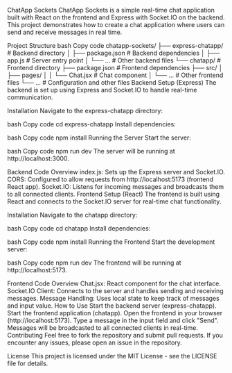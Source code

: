 ChatApp Sockets
ChatApp Sockets is a simple real-time chat application built with React on the frontend and Express with Socket.IO on the backend. This project demonstrates how to create a chat application where users can send and receive messages in real time.

Project Structure
bash
Copy code
chatapp-sockets/
├── express-chatapp/  # Backend directory
│   ├── package.json  # Backend dependencies
│   ├── app.js      # Server entry point
│   └── ...           # Other backend files
└── chatapp/          # Frontend directory
    ├── package.json  # Frontend dependencies
    ├── src/
    │   ├── pages/
    │   │   └── Chat.jsx  # Chat component
    │   └── ...           # Other frontend files
    └── ...               # Configuration and other files
Backend Setup (Express)
The backend is set up using Express and Socket.IO to handle real-time communication.

Installation
Navigate to the express-chatapp directory:

bash
Copy code
cd express-chatapp
Install dependencies:

bash
Copy code
npm install
Running the Server
Start the server:

bash
Copy code
npm run dev
The server will be running at http://localhost:3000.

Backend Code Overview
index.js: Sets up the Express server and Socket.IO.
CORS: Configured to allow requests from http://localhost:5173 (frontend React app).
Socket.IO: Listens for incoming messages and broadcasts them to all connected clients.
Frontend Setup (React)
The frontend is built using React and connects to the Socket.IO server for real-time chat functionality.

Installation
Navigate to the chatapp directory:

bash
Copy code
cd chatapp
Install dependencies:

bash
Copy code
npm install
Running the Frontend
Start the development server:

bash
Copy code
npm run dev
The frontend will be running at http://localhost:5173.

Frontend Code Overview
Chat.jsx: React component for the chat interface.
Socket.IO Client: Connects to the server and handles sending and receiving messages.
Message Handling: Uses local state to keep track of messages and input value.
How to Use
Start the backend server (express-chatapp).
Start the frontend application (chatapp).
Open the frontend in your browser (http://localhost:5173).
Type a message in the input field and click "Send".
Messages will be broadcasted to all connected clients in real-time.
Contributing
Feel free to fork the repository and submit pull requests. If you encounter any issues, please open an issue in the repository.

License
This project is licensed under the MIT License - see the LICENSE file for details.